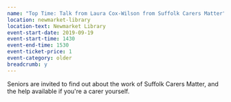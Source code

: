 ```yaml
---
name: "Top Time: Talk from Laura Cox-Wilson from Suffolk Carers Matter"
location: newmarket-library
location-text: Newmarket Library
event-start-date: 2019-09-19
event-start-time: 1430
event-end-time: 1530
event-ticket-price: 1
event-category: older
breadcrumb: y
---
```


Seniors are invited to find out about the work of Suffolk Carers Matter, and the help available if you're a carer yourself.
